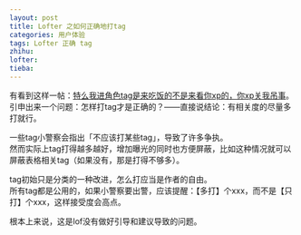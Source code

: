 ```yaml
---
layout: post
title: Lofter 之如何正确地打tag
categories: 用户体验
tags: Lofter 正确 tag
zhihu: 
lofter: 
tieba: 
---
```


有看到这样一帖：[特么我进角色tag是来吃饭的不是来看你xp的，你xp关我吊事](https://tieba.baidu.com/p/8246169984)。  
引申出来一个问题：怎样打tag才是正确的？——直接说结论：有相关度的尽量多打就行。

一些tag小警察会指出「不应该打某些tag」，导致了许多争执。  
然而实际上tag打得越多越好，增加曝光的同时也方便屏蔽，比如这种情况就可以屏蔽表格相关tag（如果没有，那是打得不够多）。

tag初始只是分类的一种改进，怎么打应当是作者的自由。  
所有tag都是公用的，如果小警察要出警，应该提醒：【多打】个xxx，而不是【只打】个xxx，这样接受度会高点。

根本上来说，这是lof没有做好引导和建议导致的问题。
